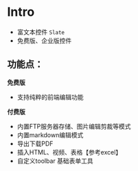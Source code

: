 # Intro

- 富文本控件 `Slate`
- 免费版、企业版控件

## 功能点：

**免费版**

- 支持纯粹的前端编辑功能

**付费版**

- 内置FTP服务器存储、图片编辑剪裁等模式
- 内置markdown编辑模式
- 导出下载PDF
- 插入HTML、视频、表格【参考excel】
- 自定义toolbar 基础表单工具